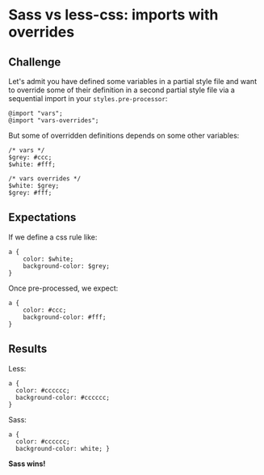 # Sass vs less-css: imports with overrides

## Challenge

Let's admit you have defined some variables in a partial style file and want to override some of their definition in a second partial style file via a sequential import in your `styles.pre-processor`:

    @import "vars";
    @import "vars-overrides";

But some of overridden definitions depends on some other variables:

    /* vars */
    $grey: #ccc;
    $white: #fff;

    /* vars overrides */
    $white: $grey;
    $grey: #fff;

## Expectations

If we define a css rule like:

    a {
        color: $white;
        background-color: $grey;
    }

Once pre-processed, we expect:

    a {
        color: #ccc;
        background-color: #fff;
    }

## Results

Less:

    a {
      color: #cccccc;
      background-color: #cccccc;
    }

Sass:

    a {
      color: #cccccc;
      background-color: white; }

**Sass wins!**
